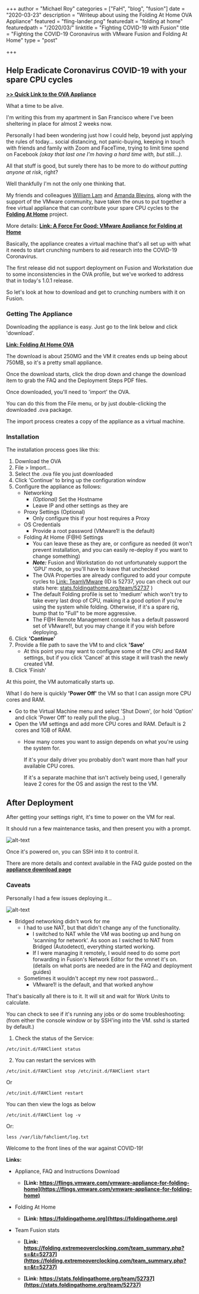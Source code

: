 +++
author = "Michael Roy"
categories = ["FaH", "blog", "fusion"]
date = "2020-03-23"
description = "Writeup about using the Folding At Home OVA Appliance"
featured = "fling-lander.png"
featuredalt = "folding at home"
featuredpath = "/2020/03/"
linktitle = "Fighting COVID-19 with Fusion"
title = "Fighting the COVID-19 Coronavirus with VMware Fusion and Folding At Home"
type = "post"

+++

## Help Eradicate Coronavirus COVID-19 with your spare CPU cycles

**[>> Quick Link to the OVA Appliance](https://flings.vmware.com/vmware-appliance-for-folding-home)**

What a time to be alive.

I'm writing this from my apartment in San Francisco where I've been sheltering in place for almost 2 weeks now.

Personally I had been wondering just how I could help, beyond just applying the rules of today... social distancing, not panic-buying, keeping in touch with friends and family with Zoom and FaceTime, trying to limit time spend on Facebook *(okay that last one I'm having a hard time with, but still...)*.

All that stuff is good, but surely there has to be more to do *without putting anyone at risk*, right?

Well thankfully I'm not the only one thinking that.

My friends and colleagues [William Lam](https://virtuallyghetto.com) and [Amanda Blevins](https://twitter.com/AmandaBlev?s=20), along with the support of the VMware community, have taken the onus to put together a free virtual appliance that can contribute your spare CPU cycles to the **[Folding At Home](https://foldingathome.org/)** project. 

More details: **[Link: A Force For Good: VMware Appliance for Folding at Home](https://octo.vmware.com/vmware-appliance-fah/)**

Basically, the appliance creates a virtual machine that's all set up with what it needs to start crunching numbers to aid research into the COVID-19 Coronavirus.

The first release did not support deployment on Fusion and Workstation due to some inconsistencies in the OVA profile, but we've worked to address that in today's 1.0.1 release.


So let's look at how to download and get to crunching numbers with it on Fusion.


### Getting The Appliance

Downloading the appliance is easy. Just go to the link below and click 'download'.

**[Link: Folding At Home OVA](https://flings.vmware.com/vmware-appliance-for-folding-home)**

The download is about 250MG and the VM it creates ends up being about 750MB, so it's a pretty small appliance.

Once the download starts, click the drop down and change the download item to grab the FAQ and the Deployment Steps PDF files.

Once downloaded, you'll need to 'import' the OVA.

You can do this from the File menu, or by just double-clicking the downloaded .ova package.

The import process creates a copy of the appliance as a virtual machine.


### Installation

The installation process goes like this:

1. Download the OVA
2. File > Import...
3. Select the .ova file you just downloaded
4. Click 'Continue' to bring up the configuration window
5. Configure the appliance as follows:
    * Networking
        * *(Optional)* Set the Hostname
        * Leave IP and other settings as they are 
    * Proxy Settings (Optional)
        * Only configure this if your host requires a Proxy 
    * OS Credentials
        * Provide a root password (VMware1! is the default)
    * Folding At Home (F@H) Settings
        * You can leave these as they are, or configure as needed (it won't prevent installation, and you can easily re-deploy if you want to change something)
        * ***Note:*** Fusion and Workstation do not unfortunately support the 'GPU' mode, so you'll have to leave that unchecked
        * The OVA Properties are already configured to add your compute cycles to [Link: TeamVMware](https://stats.foldingathome.org/team/52737) (ID is 52737, you can check out our stats here: [stats.foldingathome.org/team/52737](https://stats.foldingathome.org/team/52737) )
        * The default Folding profile is set to 'medium' which won't try to take every last drop of CPU, making it a good option if you're using the system while folding. Otherwise, if it's a spare rig, bump that to "Full" to be more aggressive. 
        * The F@H Remote Management console has a default password set of VMware1!, but you may change it if you wish before deploying.
6. Click **'Continue'**
7. Provide a file path to save the VM to and click **'Save'**
    * At this point you may want to configure some of the CPU and RAM settings, but if you click 'Cancel' at this stage it will trash the newly created VM.
8. Click 'Finish'

At this point, the VM automatically starts up. 

What I do here is quickly **'Power Off'** the VM so that I can assign more CPU cores and RAM.         

* Go to the Virtual Machine menu and select 'Shut Down', (or hold 'Option' and click 'Power Off' to really pull the plug...)
* Open the VM settings and add more CPU cores and RAM. Default is 2 cores and 1GB of RAM. 
    * How many cores you want to assign depends on what you're using the system for. 
    
        If it's your daily driver you probably don't want more than half your available CPU cores.  
    
        If it's a separate machine that isn't actively being used, I generally leave 2 cores for the OS and assign the rest to the VM.



## After Deployment

After getting your settings right, it's time to power on the VM for real. 

It should run a few maintenance tasks, and then present you with a prompt.

![alt-text](/img/2020/03/fah-ova-bootup.png "Folding at Home Appliance bootup")

Once it's powered on, you can SSH into it to control it.

There are more details and context available in the FAQ guide posted on the **[appliance download page](https://flings.vmware.com/vmware-appliance-for-folding-home)**



### Caveats

Personally I had a few issues deploying it...

![alt-text](/img/2020/03/fah-ova-net-stall.png "Stalling on Network...")

* Bridged networking didn't work for me
    * I had to use NAT, but that didn't change any of the functionality.
        * I switched to NAT while the VM was booting up and hung on 'scanning for network'.  As soon as I swiched to NAT from Bridged (Autodetect), everything started working. 
        * If I were managing it remotely, I would need to do some port forwarding in Fusion's Network Editor for the vmnet it's on. (details on what ports are needed are in the FAQ and deployment guides) 
    * Sometimes it wouldn't accept my new root password...
        * VMware1! is the default, and that worked anyhow
    
       

That's basically all there is to it. It will sit and wait for Work Units to calculate. 

You can check to see if it's running any jobs or do some troubleshooting: (from either the console window or by SSH'ing into the VM. sshd is started by default.)

1. Check the status of the Service:

```` 
/etc/init.d/FAHClient status
````

2. You can restart the services with

````
/etc/init.d/FAHClient stop /etc/init.d/FAHClient start
````

Or

````
/etc/init.d/FAHClient restart
````

You can then view the logs as below

````
/etc/init.d/FAHClient log -v
````

Or:

````
less /var/lib/fahclient/log.txt
````

Welcome to the front lines of the war against COVID-19!

**Links:**

* Appliance, FAQ and Instructions Download

    * **[Link: https://flings.vmware.com/vmware-appliance-for-folding-home](https://flings.vmware.com/vmware-appliance-for-folding-home)**
    
* Folding At Home

    * **[Link: https://foldingathome.org](https://foldingathome.org)**
    
* Team Fusion stats

    * **[Link: https://folding.extremeoverclocking.com/team_summary.php?s=&t=52737](https://folding.extremeoverclocking.com/team_summary.php?s=&t=52737)**
    
    * **[Link: https://stats.foldingathome.org/team/52737](https://stats.foldingathome.org/team/52737)**
    

